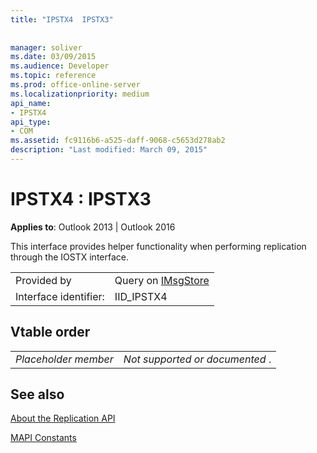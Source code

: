 ```yaml
---
title: "IPSTX4  IPSTX3"
 
 
manager: soliver
ms.date: 03/09/2015
ms.audience: Developer
ms.topic: reference
ms.prod: office-online-server
ms.localizationpriority: medium
api_name:
- IPSTX4
api_type:
- COM
ms.assetid: fc9116b6-a525-daff-9068-c5653d278ab2
description: "Last modified: March 09, 2015"
---
```


# IPSTX4 : IPSTX3

  
  
**Applies to**: Outlook 2013 | Outlook 2016 
  
This interface provides helper functionality when performing replication through the IOSTX interface.
  
|||
|:-----|:-----|
|Provided by  <br/> |Query on [IMsgStore](imsgstoreimapiprop.md) <br/> |
|Interface identifier:  <br/> |IID_IPSTX4  <br/> |
   
## Vtable order

|||
|:-----|:-----|
| *Placeholder member*  <br/> | *Not supported or documented*  .  <br/> |
   
## See also



[About the Replication API](about-the-replication-api.md)
  
[MAPI Constants](mapi-constants.md)

